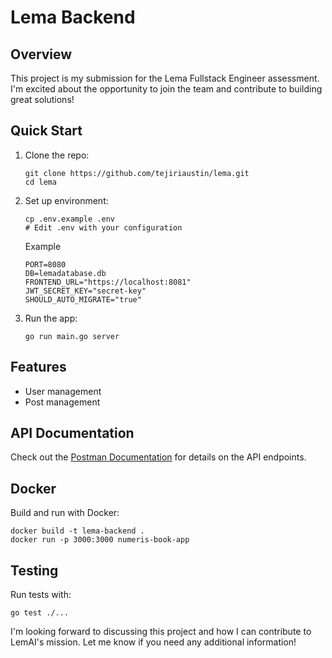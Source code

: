 # Lema Backend

## Overview
This project is my submission for the Lema Fullstack Engineer assessment. I'm excited about the opportunity to join the team and contribute to building great solutions!

## Quick Start
1. Clone the repo:
   ```
   git clone https://github.com/tejiriaustin/lema.git
   cd lema
   ```

2. Set up environment:
   ```
   cp .env.example .env
   # Edit .env with your configuration
   ```
   Example
   ```
   PORT=8080
   DB=lemadatabase.db
   FRONTEND_URL="https://localhost:8081"
   JWT_SECRET_KEY="secret-key"
   SHOULD_AUTO_MIGRATE="true"
   ```

3. Run the app:
   ```
   go run main.go server
   ```

## Features
- User management
- Post management

## API Documentation
Check out the [Postman Documentation](https://documenter.getpostman.com/view/11784799/lema-api) for details on the API endpoints.

## Docker
Build and run with Docker:
```
docker build -t lema-backend .
docker run -p 3000:3000 numeris-book-app
```

## Testing
Run tests with:
```
go test ./...
```

I'm looking forward to discussing this project and how I can contribute to LemAI's mission. Let me know if you need any additional information!
